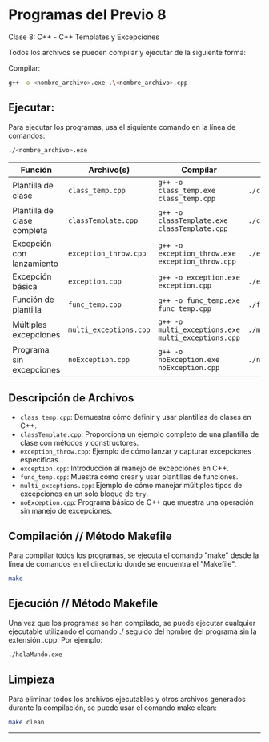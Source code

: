 # Programas del Previo 8

Clase 8: C++ - C++ Templates y Excepciones

Todos los archivos se pueden compilar y ejecutar de la siguiente forma:

Compilar:

```bash
g++ -o <nombre_archivo>.exe .\<nombre_archivo>.cpp
```

## Ejecutar:

Para ejecutar los programas, usa el siguiente comando en la línea de comandos:

```bash
./<nombre_archivo>.exe
```



| Función                          | Archivo(s)                  | Compilar                                         | Ejecutar                                 |
| -------------------------------- | --------------------------- | ------------------------------------------------ | ---------------------------------------- |
| Plantilla de clase               | `class_temp.cpp`            | `g++ -o class_temp.exe class_temp.cpp`           | `./class_temp.exe`                       |
| Plantilla de clase completa      | `classTemplate.cpp`         | `g++ -o classTemplate.exe classTemplate.cpp`     | `./classTemplate.exe`                    |
| Excepción con lanzamiento        | `exception_throw.cpp`       | `g++ -o exception_throw.exe exception_throw.cpp` | `./exception_throw.exe`                  |
| Excepción básica                 | `exception.cpp`             | `g++ -o exception.exe exception.cpp`             | `./exception.exe`                        |
| Función de plantilla             | `func_temp.cpp`             | `g++ -o func_temp.exe func_temp.cpp`             | `./func_temp.exe`                        |
| Múltiples excepciones            | `multi_exceptions.cpp`      | `g++ -o multi_exceptions.exe multi_exceptions.cpp`| `./multi_exceptions.exe`                |
| Programa sin excepciones         | `noException.cpp`           | `g++ -o noException.exe noException.cpp`         | `./noException.exe`                      |

## Descripción de Archivos

- `class_temp.cpp`: Demuestra cómo definir y usar plantillas de clases en C++.
- `classTemplate.cpp`: Proporciona un ejemplo completo de una plantilla de clase con métodos y constructores.
- `exception_throw.cpp`: Ejemplo de cómo lanzar y capturar excepciones específicas.
- `exception.cpp`: Introducción al manejo de excepciones en C++.
- `func_temp.cpp`: Muestra cómo crear y usar plantillas de funciones.
- `multi_exceptions.cpp`: Ejemplo de cómo manejar múltiples tipos de excepciones en un solo bloque de `try`.
- `noException.cpp`: Programa básico de C++ que muestra una operación sin manejo de excepciones.


## Compilación // Método Makefile

Para compilar todos los programas, se ejecuta el comando "make" desde la línea de comandos en el directorio donde se encuentra el "Makefile".

```bash
make
```

## Ejecución // Método Makefile

Una vez que los programas se han compilado, se puede ejecutar cualquier ejecutable utilizando el comando ./ seguido del nombre del programa sin la extensión .cpp. Por ejemplo:

```bash
./holaMundo.exe
```

## Limpieza

Para eliminar todos los archivos ejecutables y otros archivos generados durante la compilación, se puede usar el comando make clean:

```bash
make clean
```

---
